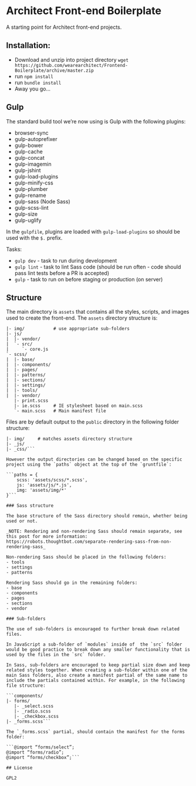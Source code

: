 Architect Front-end Boilerplate
===============================

A starting point for Architect front-end projects.

## Installation:

- Download and unzip into project directory 
```wget https://github.com/wearearchitect/Frontend-Boilerplate/archive/master.zip```
- run `npm install`
- run `bundle install`
- Away you go…

## Gulp

The standard build tool we’re now using is Gulp with the following plugins:

- browser-sync
- gulp-autoprefixer
- gulp-bower
- gulp-cache
- gulp-concat
- gulp-imagemin
- gulp-jshint
- gulp-load-plugins
- gulp-minify-css
- gulp-plumber
- gulp-rename
- gulp-sass (Node Sass)
- gulp-scss-lint
- gulp-size
- gulp-uglify

In the `gulpfile`, plugins are loaded with `gulp-load-plugins` so should be used with the `$.` prefix.

Tasks:

- `gulp dev` - task to run during development
- `gulp lint` - task to lint Sass code (should be run often - code should pass lint tests before a PR is accepted)
- `gulp` - task to run on before staging or production (on server)

## Structure

The main directory is `assets` that contains all the styles, scripts, and images used to create the front-end. The `assets` directory structure is:

```assets/
|- img/           # use appropriate sub-folders 
|- js/
|  |- vendor/
|  `- src/
|     `- core.js
`- scss/
|  |- base/
|  |- components/
|  |- pages/
|  |- patterns/
|  |- sections/
|  |- settings/
|  |- tools/
|  |- vendor/
   |- print.scss
   |- ie.scss     # IE stylesheet based on main.scss
   `- main.scss   # Main manifest file
```

Files are by default output to the `public` directory in the following folder structure:

```public/
|- img/     # matches assets directory structure
|- _js/
|- _css/```

However the output directories can be changed based on the specific project using the `paths` object at the top of the `gruntfile`:

```paths = {
	scss: 'assets/scss/*.scss',
	js: 'assets/js/*.js',
	img: 'assets/img/*'
}```

### Sass structure

The base structure of the Sass directory should remain, whether being used or not.

_NOTE: Rendering and non-rendering Sass should remain separate, see this post for more information: https://robots.thoughtbot.com/separate-rendering-sass-from-non-rendering-sass_

Non-rendering Sass should be placed in the following folders:
- tools
- settings
- patterns

Rendering Sass should go in the remaining folders:
- base
- components
- pages
- sections
- vendor

### Sub-folders

The use of sub-folders is encouraged to further break down related files. 

In JavaScript a sub-folder of `modules` inside of  the `src` folder would be good practice to break down any smaller functionality that is used by the files in the `src` folder. 

In Sass, sub-folders are encouraged to keep partial size down and keep related styles together. When creating a sub-folder within one of the main Sass folders, also create a manifest partial of the same name to include the partials contained within. For example, in the following file structure:

```components/
|- forms/
   |- _select.scss
   |- _radio.scss
   |- _checkbox.scss
|- _forms.scss```

The `_forms.scss` partial, should contain the manifest for the forms folder:

```@import “forms/select”;
@import “forms/radio”;
@import “forms/checkbox”;```

## License

GPL2